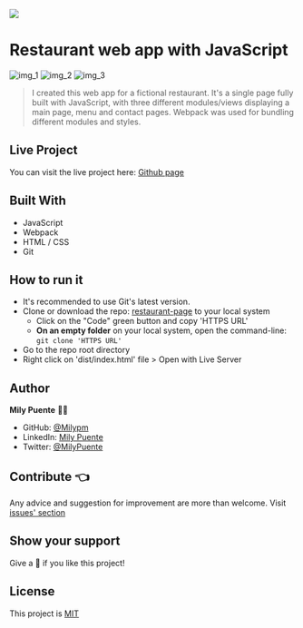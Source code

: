 ![](https://img.shields.io/badge/Microverse-blueviolet)
# Restaurant web app with JavaScript

![img_1](https://user-images.githubusercontent.com/54684961/115102886-7b7e4580-9f13-11eb-84e7-bdc836de44a0.png)
![img_2](https://user-images.githubusercontent.com/54684961/115102913-99e44100-9f13-11eb-863d-2fb1f3260036.png)
![img_3](https://user-images.githubusercontent.com/54684961/115102923-a5d00300-9f13-11eb-883d-d772a9ef3b93.png)


> I created this web app for a fictional restaurant. It's a single page fully built with JavaScript, with three different modules/views displaying a main page, menu and contact pages. Webpack was used for bundling different modules and styles.

## Live Project
You can visit the live project here: [Github page](https://milypm.github.io/restaurant-page-JS/)

## Built With
- JavaScript
- Webpack
- HTML / CSS
- Git
 
## How to run it
- It's recommended to use Git's latest version.
- Clone or download the repo: [restaurant-page](hhttps://github.com/Milypm/restaurant-page-JS) to your local system
    - Click on the "Code" green button and copy 'HTTPS URL'
    - **On an empty folder** on your local system, open the command-line: `git clone 'HTTPS URL'`
- Go to the repo root directory
- Right click on 'dist/index.html' file > Open with Live Server

## Author
**Mily Puente** :woman_technologist:
- GitHub: [@Milypm](https://github.com/Milypm)
- LinkedIn: [Mily Puente](https://www.linkedin.com/in/milypuentem/)
- Twitter: [@MilyPuente](https://twitter.com/MilyPuente)
 
## Contribute :point_left:
Any advice and suggestion for improvement are more than welcome.
Visit [issues' section](https://github.com/Milypm/restaurant-page-JS/issues)

## Show your support
Give a :star2: if you like this project!

## License
This project is [MIT](https://github.com/Milypm/restaurant-page-JS/blob/development/LICENSE)
